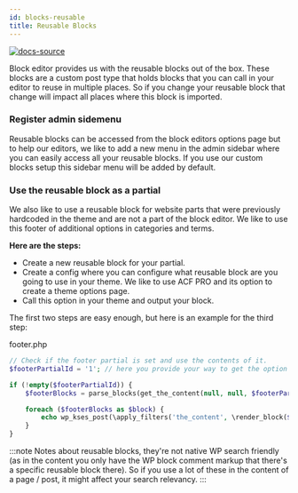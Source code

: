```yaml
---
id: blocks-reusable
title: Reusable Blocks
---
```


[![docs-source](https://img.shields.io/badge/source-eightshift--frontend--libs-yellow?style=for-the-badge&logo=javascript&labelColor=2a2a2a)](https://github.com/infinum/eightshift-frontend-libs/tree/develop/blocks/init/src/Blocks/)

Block editor provides us with the reusable blocks out of the box. These blocks are a custom post type that holds blocks that you can call in your editor to reuse in multiple places. So if you change your reusable block that change will impact all places where this block is imported.

### Register admin sidemenu

Reusable blocks can be accessed from the block editors options page but to help our editors, we like to add a new menu in the admin sidebar where you can easily access all your reusable blocks. If you use our custom blocks setup this sidebar menu will be added by default.

### Use the reusable block as a partial

We also like to use a reusable block for website parts that were previously hardcoded in the theme and are not a part of the block editor. We like to use this footer of additional options in categories and terms.

**Here are the steps:**
* Create a new reusable block for your partial.
* Create a config where you can configure what reusable block are you going to use in your theme. We like to use ACF PRO and its option to create a theme options page.
* Call this option in your theme and output your block.

The first two steps are easy enough, but here is an example for the third step:

footer.php
```php
// Check if the footer partial is set and use the contents of it.
$footerPartialId = '1'; // here you provide your way to get the option set in the second step.

if (!empty($footerPartialId)) {
	$footerBlocks = parse_blocks(get_the_content(null, null, $footerPartialId));

	foreach ($footerBlocks as $block) {
		echo wp_kses_post(\apply_filters('the_content', \render_block($block)));
	}
}
```

:::note
Notes about reusable blocks, they're not native WP search friendly (as in the content you only have the WP block comment markup that there's a specific reusable block there). So if you use a lot of these in the content of a page / post, it might affect your search relevancy.
:::

